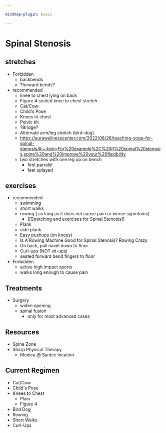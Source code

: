 ```yaml
---

mindmap-plugin: basic

---
```


# Spinal Stenosis

## stretches
- Forbidden
    - backbends
    - ?forward bends?
- recommended
    - knee to chest lying on back
    - Figure 4 seated knee to chest stretch
    - Cat/Cow
    - Child's Pose
    - Knees to chest
    - Pelvic tilt
    - ?Bridge?
    - Alternate arm/leg stretch (bird-dog)
    - https://aurawellnesscenter.com/2022/08/26/teaching-yoga-for-spinal-stenosis/#:~:text=For%20example%2C%20if%20spinal%20stenosis,spine%20and%20improve%20your%20flexibility
    - two stretches with one leg up on bench
        - feet parralel
        - feet splayed

## exercises
- recommended
    - swimming
    - short walks
    - rowing ( as long as it does not cause pain or worse sypmtoms)
        - [[Stretching and exercises for Spinal Stenosis]]
    - Plank
    - side plank
    - Easy pushups (on knees)
    - Is A Rowing Machine Good for Spinal Stenosis? Rowing Crazy
    - On back, pull navel down to floor
    - Curl-ups (NOT sit-ups)
    - seated forward bend fingers to floor
- Forbidden
    - active high impact sports
    - walks long enough to cause pain

## Treatments
- Surgery
    - widen opening
    - spinal fusion
        - only for most advanced cases

## Resources
- Spine Zone
- Sharp Physical Therapy
    - Monica @ Santee location

## Current Regimen
- Cat/Cow
- Child's Pose
- Knees to Chest
    - Plain
    - Figure 4
- Bird Dog
- Rowing
- Short Walks
- Curl-Ups